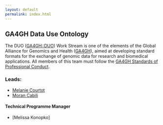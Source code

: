 ```yaml
---
layout: default
permalink: index.html
---
```


## GA4GH Data Use Ontology

The DUO ([GA4GH::DUO](http://ga4gh-duo.github.io)) Work Stream is one of the elements of the Global Alliance for Genomics and Health ([GA4GH](http://ga4gh.org)), aimed at developing standard formats for the exchange of genomic data for research and biomedical applications.  All members of this team must follow the [GA4GH Standards of Professional Conduct]( https://www.ga4gh.org/docs/GA4GH-Standards-for-Professional-Conduct_22-Jan-2018.pdf).

### Leads:
- [Melanie Courtot](http://purl.org/net/mcourtot)
- [Moran Cabili](https://www.linkedin.com/in/moran-cabili-kalmar-4727303/)

#### Technical Programme Manager

- [Melissa Konopko]
